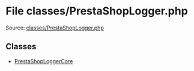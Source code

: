 File classes/PrestaShopLogger.php
=========
Source: [classes/PrestaShopLogger.php](https://github.com/PrestaShop/PrestaShop/blob/1.6.1.1/classes/PrestaShopLogger.php)


Classes
-------

* [PrestaShopLoggerCore](class.PrestaShopLoggerCore.md)

